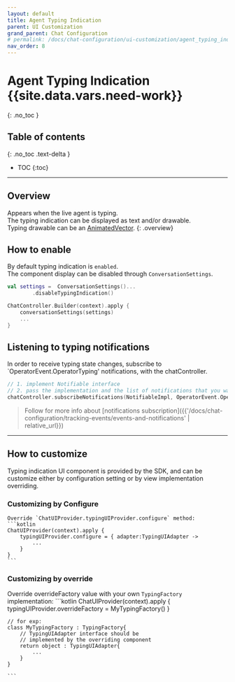 ```yaml
---
layout: default
title: Agent Typing Indication
parent: UI Customization
grand_parent: Chat Configuration 
# permalink: /docs/chat-configuration/ui-customization/agent_typing_indication/
nav_order: 8
---
```


# Agent Typing Indication {{site.data.vars.need-work}}
{: .no_toc }

## Table of contents
{: .no_toc .text-delta }

- TOC
{:toc}

---

## Overview
Appears when the live agent is typing.  
The typing indication can be displayed as text and/or drawable.   
Typing drawable can be an [AnimatedVector](https://developer.android.com/reference/android/graphics/drawable/AnimatedVectorDrawable).
{: .overview}

## How to enable
By default typing indication is `enabled`.   
The component display can be disabled through `ConversationSettings`.
```kotlin 
val settings =  ConversationSettings()...
        .disableTypingIndication()

ChatController.Builder(context).apply {
    conversationSettings(settings)
    ...
}
```

## Listening to typing notifications

In order to receive typing state changes, subscribe to `OperatorEvent.OperatorTyping' notifications, with the chatController.
```kotlin
// 1. implement Notifiable interface
// 2. pass the implementation and the list of notifications that you want to receive.  
chatController.subscribeNotifications(NotifiableImpl, OperatorEvent.OperatorTyping,...)
```

> Follow for more info about [notifications subscription]({{'/docs/chat-configuration/tracking-events/events-and-notifications' | relative_url}})

---

## How to customize

Typing indication UI component is provided by the SDK, and can be customize either by configuration setting or by view implementation overriding.

### Customizing by Configure
    Override `ChatUIProvider.typingUIProvider.configure` method:
    ```kotlin
    ChatUIProvider(context).apply {
        typingUIProvider.configure = { adapter:TypingUIAdapter -> 
            ...
        }
    }
    ```
    
### Customizing by override
   Override overrideFactory value with your own `TypingFactory` implementation:
    ```kotlin
    ChatUIProvider(context).apply {
        typingUIProvider.overrideFactory = MyTypingFactory()
    }

    // for exp:
    class MyTypingFactory : TypingFactory{
        // TypingUIAdapter interface should be 
        // implemented by the overriding component
        return object : TypingUIAdapter{
            ...
        }
    }

    ```
